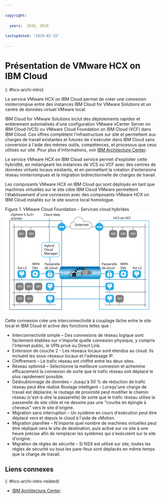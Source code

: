 ```yaml
---

copyright:

  years:  2016, 2019

lastupdated: "2019-02-15"

---
```

# Présentation de VMware HCX on IBM Cloud
{: #hcx-archi-intro}

Le service VMware HCX on IBM Cloud permet de créer une connexion ininterrompue entre des instances IBM Cloud for VMware Solutions et un centre de données virtuel VMware local.

IBM Cloud for VMware Solutions inclut des déploiements rapides et entièrement automatisés d'une configuration VMware vCenter Server on IBM Cloud (VCS) ou VMware Cloud Foundation on IBM Cloud (VCF) dans IBM Cloud. Ces offres complètent l'infrastructure sur site et permettent aux charges de travail existantes et futures de s'exécuter dans IBM Cloud sans conversion à l'aide des mêmes outils, compétences, et processus que ceux utilisés sur site. Pour plus d'informations, voir [IBM Architecture Center](https://www.ibm.com/devops/method/content/architecture/virtualizationArchitecture).

Le service VMware HCX on IBM Cloud service permet d'exploiter cette hybridité, en mélangeant les instances de VCS ou VCF avec des centres de données virtuels locaux existants, et en permettant la création d'extensions réseau ininterrompues et la migration bidirectionnelle de charges de travail.

Les composants VMware HCX on IBM Cloud qui sont déployés en tant que machines virtuelles sur le site cible IBM Cloud VMware permettent l'établissement d'une connexion avec des composants VMware HCX on IBM Cloud installés sur le site source local homologue.

Figure 1. VMware Cloud Foundation – Services cloud hybrides
![VMware Cloud Foundation – Services cloud hybrides](cloudfoundation_hybrid_cloud_services.svg)

Cette connexion crée une interconnectivité à couplage lâche entre le site local et IBM Cloud et active des fonctions telles que :
* Interconnectivité simple – Des connexions de réseau logique sont facilement établies sur n'importe quelle connexion physique, y compris l'Internet public, le VPN privé ou Direct Link.
* Extension de couche 2 - Les réseaux locaux sont étendus au cloud. Ils incluent les sous-réseaux locaux et l'adressage IP.
* Chiffrement – Le trafic réseau est chiffré entre les deux sites.
* Réseau optimisé – Sélectionne la meilleure connexion et achemine efficacement la connexion de sorte que le trafic réseau soit déplacé le plus rapidement possible.
* Dédoublonnage de données – Jusqu'à 50 % de réduction de trafic réseau peut être réalisé Routage intelligent – Lorsqu'une charge de travail est déplacée, le routage de proximité peut modifier le chemin réseau (c'est-à-dire la passerelle) de sorte que le trafic réseau utilise la passerelle de site cible et ne dessine pas une "courbe en épingle à cheveux" vers le site d'origine.
* Migration sans interruption – Un système en cours d'exécution peut être déplacé vers et depuis le cloud à l'aide de vMotion.
* Migration planifiée – N'importe quel nombre de machines virtuelles peut être répliqué vers le site de destination, puis activé sur ce site à une heure précise afin de remplacer les systèmes qui s'exécutent sur le site d'origine.
* Migration de règles de sécurité – Si NSX est utilisé sur site, toutes les règles de sécurité ou tous les pare-feux sont déplacés en même temps que la charge de travail.

## Liens connexes
{: #hcx-archi-intro-related}

* [IBM Architecture Center](https://www.ibm.com/devops/method/content/architecture/virtualizationArchitecture)

